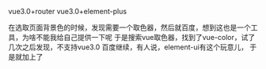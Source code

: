 vue3.0+router
vue3.0+element-plus


在选取页面背景色的时候，发现需要一个取色器，然后就百度，想到这也是一个工具，为啥不能我给自己提供一下呢
于是搜索vue取色器，找到了vue-color，试了几次之后发现，不支持vue3.0
百度继续，有人说，element-ui有这个玩意儿，
于是就加上了